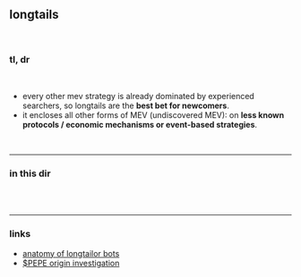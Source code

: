 ## longtails

<br>

### tl, dr

<br>

* every other mev strategy is already dominated by experienced searchers, so longtails are the **best bet for newcomers**.
* it encloses all other forms of MEV (undiscovered MEV): on **less known protocols / economic mechanisms or event-based strategies**.

<br>

---

### in this dir

<br>


<br>

---

### links

* [anatomy of longtailor bots](https://github.com/go-outside-labs/mev-toolkit/blob/main/MEV_searchers/bots/longtailors.md)
* [$PEPE origin investigation](https://twitter.com/CryptoKoryo/status/1648979943764762626)
